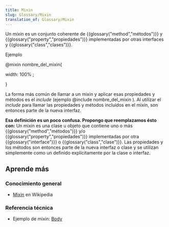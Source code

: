 ```yaml
---
title: Mixin
slug: Glossary/Mixin
translation_of: Glossary/Mixin
---
```

Un _mixin_ es un conjunto coherente de {{glossary("method","métodos")}} y {{glossary("property","propiedades")}} implementadas por otras interfaces y {{glossary("class","clases")}}.

Ejemplo

@mixin nombre_del_mixin{

width: 100% ;

}

La forma más común de llamar a un mixin y aplicar esas propiedades y métodos es el _include_ (ejemplo @include nombre_del_mixin ). Al utilizar el _include_ para llamar las propiedades y métodos incluidos en el mixin, son entonces parte de la nueva interfaz.

<p class="hidden"><strong>Esa definición es un poco confusa. Propongo que reemplazamos ésto con:</strong> Un mixin es una clase u objeto que contiene uno o más {{glossary("method","métodos")}} y/o {{glossary("property","propiedades")}} implementadas por otra {{glossary("interface")}} o {{glossary("class","clase")}}. Las propiedades y los métodos son entonces parte de la nueva interfaz o clase y se utilizan simplemente como un definido explícitamente por la clase o interfaz.</p>

## Aprende más

### Conocimiento general

- [Mixin](http://es.wikipedia.org/wiki/Mixin) en Wikipedia

### Referencia técnica

- Ejemplo de mixin: [Body](/es/docs/Web/API/Body)
